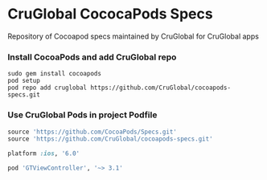 # CruGlobal CococaPods Specs
Repository of Cocoapod specs maintained by CruGlobal for CruGlobal apps

### Install CocoaPods and add CruGlobal repo
```shell
sudo gem install cocoapods
pod setup
pod repo add cruglobal https://github.com/CruGlobal/cocoapods-specs.git
```

### Use CruGlobal Pods in project Podfile
```ruby
source 'https://github.com/CocoaPods/Specs.git'
source 'https://github.com/CruGlobal/cocoapods-specs.git'

platform :ios, '6.0'

pod 'GTViewController', '~> 3.1'
```
